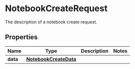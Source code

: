 # NotebookCreateRequest

The description of a notebook create request.

## Properties

| Name     | Type                                            | Description | Notes |
| -------- | ----------------------------------------------- | ----------- | ----- |
| **data** | [**NotebookCreateData**](NotebookCreateData.md) |             |
